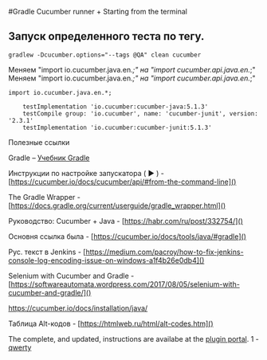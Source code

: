 #Gradle Cucumber runner + Starting from the terminal


## Запуск определенного теста по тегу.
```
gradlew -Dcucumber.options="--tags @QA" clean cucumber
```

Меняем "import io.cucumber.java.en.*;" на "import cucumber.api.java.en.*;"
Меняем "import io.cucumber.java.en.*;" на "import cucumber.api.java.en.*;"
```
import io.cucumber.java.en.*;

    testImplementation 'io.cucumber:cucumber-java:5.1.3'
    testCompile group: 'io.cucumber', name: 'cucumber-junit', version: '2.3.1'
    testImplementation 'io.cucumber:cucumber-junit:5.1.3'
```

Полезные ссылки

Gradle – [Учебник Gradle](https://coderlessons.com/tutorials/raznoe/vyuchit-gradle/gradle-kratkoe-rukovodstvo)

Инструкции по настройке запускатора ( ► ) - [https://cucumber.io/docs/cucumber/api/#from-the-command-line]()

The Gradle Wrapper - [https://docs.gradle.org/current/userguide/gradle_wrapper.html]()

Руководство: Cucumber + Java - [https://habr.com/ru/post/332754/]()

Основня ссылка была - [https://cucumber.io/docs/tools/java/#gradle]()

Рус. текст в Jenkins - [https://medium.com/pacroy/how-to-fix-jenkins-console-log-encoding-issue-on-windows-a1f4b26e0db4]()

Selenium with Cucumber and Gradle - [https://softwareautomata.wordpress.com/2017/08/05/selenium-with-cucumber-and-gradle/]()

https://cucumber.io/docs/installation/java/

Таблица Alt-кодов - [https://htmlweb.ru/html/alt-codes.htm]()


The complete, and updated, instructions are availabe at the 
[plugin portal](https://plugins.gradle.org/plugin/se.thinkcode.cucumber-runner).
1 - [qwerty]()
